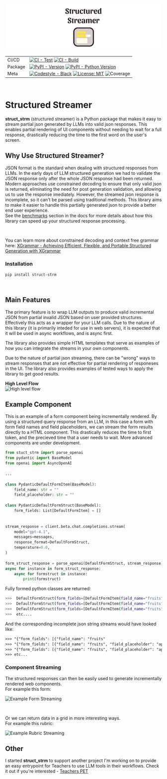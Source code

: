 
<div align="center">

<img src="https://raw.githubusercontent.com/PrestonBlackburn/structured_streamer/refs/heads/gh-pages/img/logo_bg_wide.png" alt="Struct Strm Logo" width="750" role="img">

| | |
| --- | --- |
| CI/CD | [![CI - Test](https://github.com/PrestonBlackburn/structured_streamer/actions/workflows/test_versions.yaml/badge.svg)](https://github.com/PrestonBlackburn/structured_streamer/actions/workflows/test_versions.yaml) [![CI - Build](https://github.com/PrestonBlackburn/structured_streamer/actions/workflows/release.yaml/badge.svg)](https://github.com/PrestonBlackburn/structured_streamer/actions/workflows/release.yaml)| 
| Package | [![PyPI - Version](https://img.shields.io/pypi/v/struct-strm.svg?logo=pypi&label=PyPI&logoColor=gold)](https://pypi.org/project/struct-strm/) [![PyPI - Python Version](https://img.shields.io/pypi/pyversions/struct-strm.svg?logo=python&label=Python&logoColor=gold)](https://pypi.org/project/struct-strm/) |
| Meta | [![Codestyle - Black](https://img.shields.io/badge/code%20style-black-000000.svg)](https://github.com/psf/black) [![License: MIT](https://img.shields.io/badge/License-MIT-yellow.svg)](https://github.com/PrestonBlackburn/structured_streamer/blob/main/LICENSE) ![Coverage](https://PrestonBlackburn.github.io/structured_streamer/assets/coverage.svg)


</div>

<br/>


# Structured Streamer

**struct_strm** (structured streamer) is a Python package that makes it easy to stream partial json generated by LLMs into valid json responses. This enables partial rendering of UI components without needing to wait for a full response, drastically reducing the time to the first word on the user's screen.

## Why Use Structured Streamer?

JSON format is the standard when dealing with structured responses from LLMs. In the early days of LLM structured generation we had to validate the JSON response only after the whole JSON response had been returned. Modern approaches use constrained decoding to ensure that only valid json is returned, eliminating the need for post generation validation, and allowing us to use the response imediately. However, the streamed json response is incomplete, so it can't be parsed using traditional methods. This library aims to make it easier to handle this partially generated json to provide a better end user experience.   
See the [benchmarks](./benchmarks.md) section in the docs for more details about how this library can speed up your structured response processing. 

<br/>

You can learn more about constrained decoding and context free grammar here: [XGrammar - Achieving Efficient, Flexible, and Portable Structured Generation with XGrammar](https://blog.mlc.ai/2024/11/22/achieving-efficient-flexible-portable-structured-generation-with-xgrammar)   


### Installation

```bash
pip install struct-strm
```

<br/>

## Main Features

The primary feature is to wrap LLM outputs to produce valid incremental JSON from partial invalid JSON based on user provided structures. Effectively this acts as a wrapper for your LLM calls. Due to the nature of this library (it is primarily inteded for use in web servers), it is expected that it will be used in async workflows, and is async first.   

The library also provides simple HTML templates that serve as examples of how you can integrate the streams in your own components.  

Due to the nature of partial json streaming, there can be "wrong" ways to stream responses that are not effective for partial rendering of responeses in the UI. The library also provides examples of tested ways to apply the library to get good results.   

**High Level Flow**  
![High level flow](https://raw.githubusercontent.com/PrestonBlackburn/structured_streamer/refs/heads/main/docs/img/high_level_flow.png)



## Example Component
This is an example of a form component being incrementally rendered. By using a structured query response from an LLM, in this case a form with form field names and field placeholders, we can stream the form results directly to a HTML component. This drastically reduces the time to first token, and the precieved time that a user needs to wait. More advanced components are under development. 


```python
from stuct_strm import parse_openai
from pydantic import BaseModel
from openai import AsyncOpenAI

...

class PydanticDefaultFormItem(BaseModel):
    field_name: str = ""
    field_placeholder: str = ""

class PydanticDefaultFormStruct(BaseModel):
    form_fields: List[DefaultFormItem] = []


stream_response = client.beta.chat.completions.stream(
    model="gpt-4.1",
    messages=messages,
    response_format=DefaultFormStruct,
    temperature=0.0,
) 

form_struct_response = parse_openai(DefaultFormStruct, stream_response)
async for instance in form_struct_response:
    async for formstruct in instance:
        print(formstruct)
```


Fully formed python classes are returned:
```bash
>>>  DefaultFormStruct(form_fields=[DefaultFormItem(field_name="fruits", field_placeholder="")])
>>>  DefaultFormStruct(form_fields=[DefaultFormItem(field_name="fruits", field_placeholder="apple ")])
>>>  DefaultFormStruct(form_fields=[DefaultFormItem(field_name="fruits", field_placeholder="apple orange strawberry")])
>>>  etc....
```

And the corresponding incomplete json string streams would have looked like:
```txt
>>> "{"form_fields": [{"field_name": "fruits"
>>> "{"form_fields": [{"field_name": "fruits", "field_placeholder": "apple "
>>> "{"form_fields": [{"field_name": "fruits", "field_placeholder": "apple orange strawberry"}
>>> etc...
```

### Component Streaming
The structured responses can then be easily used to generate incrementally rendered web components.  
For example this form:   

![Example Form Streaming](https://raw.githubusercontent.com/PrestonBlackburn/structured_streamer/refs/heads/main/docs/img/form_struct_strm.gif)

<br/>

Or we can return data in a grid in more interesting ways.  
For example this rubric:   

![Example Rubric Streaming](https://raw.githubusercontent.com/PrestonBlackburn/structured_streamer/refs/heads/main/docs/img/rubric_example.gif)

## Other

I started **struct_strm** to support another project I'm working on to provide an easy entrypoint for Teachers to use LLM tools in their workflows. Check it out if you're interested - [Teachers PET](https://www.teacherspet.tech/)